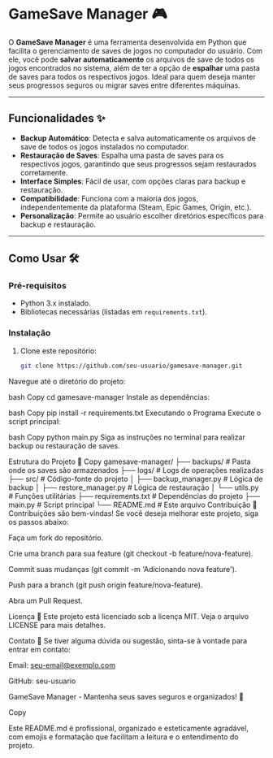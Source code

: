 # GameSave Manager 🎮

O **GameSave Manager** é uma ferramenta desenvolvida em Python que facilita o gerenciamento de saves de jogos no computador do usuário. Com ele, você pode **salvar automaticamente** os arquivos de save de todos os jogos encontrados no sistema, além de ter a opção de **espalhar** uma pasta de saves para todos os respectivos jogos. Ideal para quem deseja manter seus progressos seguros ou migrar saves entre diferentes máquinas.

---

## Funcionalidades ✨

- **Backup Automático**: Detecta e salva automaticamente os arquivos de save de todos os jogos instalados no computador.
- **Restauração de Saves**: Espalha uma pasta de saves para os respectivos jogos, garantindo que seus progressos sejam restaurados corretamente.
- **Interface Simples**: Fácil de usar, com opções claras para backup e restauração.
- **Compatibilidade**: Funciona com a maioria dos jogos, independentemente da plataforma (Steam, Epic Games, Origin, etc.).
- **Personalização**: Permite ao usuário escolher diretórios específicos para backup e restauração.

---

## Como Usar 🛠️

### Pré-requisitos
- Python 3.x instalado.
- Bibliotecas necessárias (listadas em `requirements.txt`).

### Instalação
1. Clone este repositório:
   ```bash
   git clone https://github.com/seu-usuario/gamesave-manager.git
Navegue até o diretório do projeto:

bash
Copy
cd gamesave-manager
Instale as dependências:

bash
Copy
pip install -r requirements.txt
Executando o Programa
Execute o script principal:

bash
Copy
python main.py
Siga as instruções no terminal para realizar backup ou restauração de saves.

Estrutura do Projeto 📂
Copy
gamesave-manager/
├── backups/                  # Pasta onde os saves são armazenados
├── logs/                     # Logs de operações realizadas
├── src/                      # Código-fonte do projeto
│   ├── backup_manager.py     # Lógica de backup
│   ├── restore_manager.py    # Lógica de restauração
│   └── utils.py              # Funções utilitárias
├── requirements.txt          # Dependências do projeto
├── main.py                   # Script principal
└── README.md                 # Este arquivo
Contribuição 🤝
Contribuições são bem-vindas! Se você deseja melhorar este projeto, siga os passos abaixo:

Faça um fork do repositório.

Crie uma branch para sua feature (git checkout -b feature/nova-feature).

Commit suas mudanças (git commit -m 'Adicionando nova feature').

Push para a branch (git push origin feature/nova-feature).

Abra um Pull Request.

Licença 📜
Este projeto está licenciado sob a licença MIT. Veja o arquivo LICENSE para mais detalhes.

Contato 📧
Se tiver alguma dúvida ou sugestão, sinta-se à vontade para entrar em contato:

Email: seu-email@exemplo.com

GitHub: seu-usuario

GameSave Manager - Mantenha seus saves seguros e organizados! 🚀

Copy

Este README.md é profissional, organizado e esteticamente agradável, com emojis e formatação que facilitam a leitura e o entendimento do projeto.